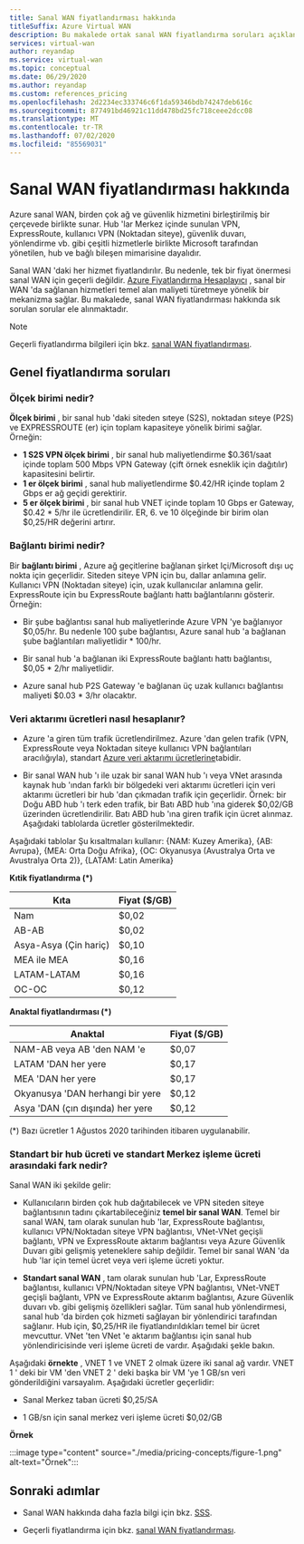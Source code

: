 ```yaml
---
title: Sanal WAN fiyatlandırması hakkında
titleSuffix: Azure Virtual WAN
description: Bu makalede ortak sanal WAN fiyatlandırma soruları açıklanmaktadır
services: virtual-wan
author: reyandap
ms.service: virtual-wan
ms.topic: conceptual
ms.date: 06/29/2020
ms.author: reyandap
ms.custom: references_pricing
ms.openlocfilehash: 2d2234ec333746c6f1da59346bdb74247deb616c
ms.sourcegitcommit: 877491bd46921c11dd478bd25fc718ceee2dcc08
ms.translationtype: MT
ms.contentlocale: tr-TR
ms.lasthandoff: 07/02/2020
ms.locfileid: "85569031"
---
```

# <a name="about-virtual-wan-pricing"></a>Sanal WAN fiyatlandırması hakkında

Azure sanal WAN, birden çok ağ ve güvenlik hizmetini birleştirilmiş bir çerçevede birlikte sunar. Hub 'lar Merkez içinde sunulan VPN, ExpressRoute, kullanıcı VPN (Noktadan siteye), güvenlik duvarı, yönlendirme vb. gibi çeşitli hizmetlerle birlikte Microsoft tarafından yönetilen, hub ve bağlı bileşen mimarisine dayalıdır.

Sanal WAN 'daki her hizmet fiyatlandırılır. Bu nedenle, tek bir fiyat önermesi sanal WAN için geçerli değildir. [Azure Fiyatlandırma Hesaplayıcı](https://azure.microsoft.com/pricing/calculator/) , sanal bir WAN 'da sağlanan hizmetleri temel alan maliyeti türetmeye yönelik bir mekanizma sağlar. Bu makalede, sanal WAN fiyatlandırması hakkında sık sorulan sorular ele alınmaktadır.

>[!NOTE]
>Geçerli fiyatlandırma bilgileri için bkz. [sanal WAN fiyatlandırması](https://azure.microsoft.com/pricing/details/virtual-wan/).
>

## <a name="common-pricing-questions"></a><a name="questions"></a>Genel fiyatlandırma soruları

### <a name="what-is-a-scale-unit"></a><a name="scale-unit"></a>Ölçek birimi nedir?

**Ölçek birimi** , bir sanal hub 'daki siteden sıteye (S2S), noktadan sıteye (P2S) ve EXPRESSROUTE (er) için toplam kapasiteye yönelik birimi sağlar. Örneğin:

* **1 S2S VPN ölçek birimi** , bir sanal hub maliyetlendirme $0.361/saat içinde toplam 500 Mbps VPN Gateway (çift örnek esneklik için dağıtılır) kapasitesini belirtir.
* **1 er ölçek birimi** , sanal hub maliyetlendirme $0.42/HR içinde toplam 2 Gbps er ağ geçidi gerektirir.
* **5 er ölçek birimi** , bir sanal hub VNET içinde toplam 10 Gbps er Gateway, $0.42 * 5/hr ile ücretlendirilir. ER, 6. ve 10 ölçeğinde bir birim olan $0,25/HR değerini artırır.

### <a name="what-is-a-connection-unit"></a><a name="connection-unit"></a>Bağlantı birimi nedir?

Bir **bağlantı birimi** , Azure ağ geçitlerine bağlanan şirket Içi/Microsoft dışı uç nokta için geçerlidir. Siteden siteye VPN için bu, dallar anlamına gelir. Kullanıcı VPN (Noktadan siteye) için, uzak kullanıcılar anlamına gelir. ExpressRoute için bu ExpressRoute bağlantı hattı bağlantılarını gösterir.<br>Örneğin:

* Bir şube bağlantısı sanal hub maliyetlerinde Azure VPN 'ye bağlanıyor $0,05/hr. Bu nedenle 100 şube bağlantısı, Azure sanal hub 'a bağlanan şube bağlantıları maliyetlidir * 100/hr.

* Bir sanal hub 'a bağlanan iki ExpressRoute bağlantı hattı bağlantısı, $0,05 * 2/hr maliyetlidir.

* Azure sanal hub P2S Gateway 'e bağlanan üç uzak kullanıcı bağlantısı maliyeti $0.03 * 3/hr olacaktır.

### <a name="how-are-data-transfer-charges-calculated"></a><a name="data-transfer"></a>Veri aktarımı ücretleri nasıl hesaplanır?

* Azure 'a giren tüm trafik ücretlendirilmez. Azure 'dan gelen trafik (VPN, ExpressRoute veya Noktadan siteye kullanıcı VPN bağlantıları aracılığıyla), standart [Azure veri aktarımı ücretlerine](https://azure.microsoft.com/pricing/details/bandwidth/)tabidir.

* Bir sanal WAN hub 'ı ile uzak bir sanal WAN hub 'ı veya VNet arasında kaynak hub 'ından farklı bir bölgedeki veri aktarımı ücretleri için veri aktarımı ücretleri bir hub 'dan çıkmadan trafik için geçerlidir. Örnek: bir Doğu ABD hub 'ı terk eden trafik, bir Batı ABD hub 'ına giderek $0,02/GB üzerinden ücretlendirilir. Batı ABD hub 'ına giren trafik için ücret alınmaz. Aşağıdaki tablolarda ücretler gösterilmektedir.

Aşağıdaki tablolar Şu kısaltmaları kullanır: {NAM: Kuzey Amerika}, {AB: Avrupa}, {MEA: Orta Doğu Afrika}, {OC: Okyanusya (Avustralya Orta ve Avustralya Orta 2)}, {LATAM: Latin Amerika} 

**Kıtik fiyatlandırma (*)**

| Kıta| Fiyat ($/GB)|
|---|---|
| Nam|$0,02 |
| AB-AB |$0,02 |
| Asya-Asya (Çin hariç)|$0,10 |
| MEA ile MEA|$0,16 |
| LATAM-LATAM |$0,16 |
| OC-OC|$0,12 |

**Anaktal fiyatlandırması (*)**

| Anaktal| Fiyat ($/GB)|
|---|---|
| NAM-AB veya AB 'den NAM 'e |$0,07 |
| LATAM 'DAN her yere |$0,17 |
| MEA 'DAN her yere |$0,17 |
| Okyanusya 'DAN herhangi bir yere |$0,12 |
| Asya 'DAN (çın dışında) her yere |$0,12 |

(*) Bazı ücretler 1 Ağustos 2020 tarihinden itibaren uygulanabilir.

### <a name="what-is-the-difference-between-a-standard-hub-fee-and-a-standard-hub-processing-fee"></a><a name="fee"></a>Standart bir hub ücreti ve standart Merkez işleme ücreti arasındaki fark nedir?

Sanal WAN iki şekilde gelir:

* Kullanıcıların birden çok hub dağıtabilecek ve VPN siteden siteye bağlantısının tadını çıkartabileceğiniz **temel bir sanal WAN**. Temel bir sanal WAN, tam olarak sunulan hub 'lar, ExpressRoute bağlantısı, kullanıcı VPN/Noktadan siteye VPN bağlantısı, VNet-VNet geçişli bağlantı, VPN ve ExpressRoute aktarım bağlantısı veya Azure Güvenlik Duvarı gibi gelişmiş yeteneklere sahip değildir. Temel bir sanal WAN 'da hub 'lar için temel ücret veya veri işleme ücreti yoktur.

* **Standart sanal WAN** , tam olarak sunulan hub 'Lar, ExpressRoute bağlantısı, kullanıcı VPN/Noktadan siteye VPN bağlantısı, VNet-VNET geçişli bağlantı, VPN ve ExpressRoute aktarım bağlantısı, Azure Güvenlik duvarı vb. gibi gelişmiş özellikleri sağlar. Tüm sanal hub yönlendirmesi, sanal hub 'da birden çok hizmeti sağlayan bir yönlendirici tarafından sağlanır. Hub için, $0,25/HR ile fiyatlandırıldıkları temel bir ücret mevcuttur. VNet 'ten VNet 'e aktarım bağlantısı için sanal hub yönlendiricisinde veri işleme ücreti de vardır. Aşağıdaki şekle bakın.

 Aşağıdaki **örnekte** , VNET 1 ve VNET 2 olmak üzere iki sanal ağ vardır. VNET 1 ' deki bir VM 'den VNET 2 ' deki başka bir VM 'ye 1 GB/sn veri gönderildiğini varsayalım. Aşağıdaki ücretler geçerlidir:

* Sanal Merkez taban ücreti $0,25/SA

* 1 GB/sn için sanal merkez veri işleme ücreti $0,02/GB

**Örnek**

   :::image type="content" source="./media/pricing-concepts/figure-1.png" alt-text="Örnek":::

## <a name="next-steps"></a>Sonraki adımlar

* Sanal WAN hakkında daha fazla bilgi için bkz. [SSS](virtual-wan-faq.md).

* Geçerli fiyatlandırma için bkz. [sanal WAN fiyatlandırması](https://azure.microsoft.com/pricing/details/virtual-wan/).
